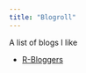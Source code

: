 ```yaml
---
title: "Blogroll"
---
```


A list of blogs I like

* [R-Bloggers](https://www.r-bloggers.com) [<i class="fas fa-rss"></i>](https://feeds.feedburner.com/RBloggers)
